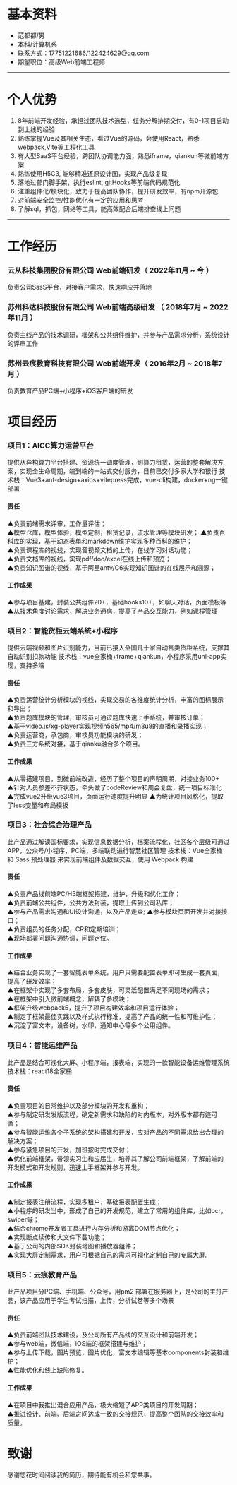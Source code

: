 

# 基本资料

 - 范都都/男
 - 本科/计算机系 
 - 联系方式：17751221686/122424629@qq.com
 - 期望职位：高级Web前端工程师

---

# 个人优势

1. 8年前端开发经验，承担过团队技术选型，任务分解排期交付，有0-1项目启动到上线的经验
2. 熟练掌握Vue及其相关生态，看过Vue的源码，会使用React，熟悉webpack,Vite等工程化工具
3. 有大型SaaS平台经验，跨团队协调能力强，熟悉iframe，qiankun等微前端方案
4. 熟练使用H5C3, 能够精准还原设计图，实现产品级复现
5. 落地过部门脚手架，执行eslint, gitHooks等前端代码规范化
6. 注重组件化/模块化，致力于提高团队协作，提升研发效率，有npm开源包
7. 对前端安全监控/性能优化有一定的应用和思考
8. 了解sql，抓包，网络等工具，能高效配合后端排查线上问题
---

# 工作经历
### 云从科技集团股份有限公司       Web前端研发（ 2022年11月 ~ 今 ）
   负责公司SasS平台，对接客户需求，快速响应并落地
### 苏州科达科技股份有限公司       Web前端高级研发 （ 2018年7月 ~ 2022年11月 ）
   负责主线产品的技术调研，框架和公共组件维护，并参与产品需求分析，系统设计的评审工作
### 苏州云痕教育科技有限公司       Web前端开发（ 2016年2月 ~ 2018年7月 ）
   负责教育产品PC端+小程序+iOS客户端的研发
  
# 项目经历

### 项目1：AICC算力运营平台
提供从异构算力平台搭建、资源统一调度管理，到算力租赁，运营的整套解决方案，实现全生命周期，端到端的一站式交付服务，目前已交付多家大学和银行
技术栈：Vue3+ant-design+axios+vitepress完成，vue-cli构建，docker+ng一键部署  

#### 责任
   ▲负责前端需求评审，工作量评估；   
   ▲模型仓库，模型体验，模型定制，租赁记录，流水管理等模块研发； 
   ▲负责百科库的实现，基于动态表单和markdown维护实现多种百科的维护；  
   ▲负责课程库的视线，实现音视频文档的上传，在线学习对话功能；  
   ▲负责文档库的视线，实现pdf/doc/excel在线上传和预览；  
   ▲负责知识图谱的视线，基于阿里antv/G6实现知识图谱的在线展示和溯源；  

#### 工作成果
   ▲参与项目基建，封装公共组件20+，基础hooks10+，如聊天对话，页面模板等
   ▲从技术角度讨论需求，解决业务通病，提高了产品交互能力，例如课程管理
   
### 项目2：智能货柜云端系统+小程序
提供云端视频和图片识别能力，目前已接入全国几十家自动售卖货柜系统，支撑其自动识别扣款功能
技术栈：vue全家桶+frame+qiankun，小程序采用uni-app实现，支持多端

#### 责任
   ▲负责运营统计分析模块的视线，实现交易的各维度统计分析，丰富的图标展示和导出；  
   ▲负责题库模块的管理，审核员可通过题库快速上手系统，并审核订单；  
   ▲基于video.js/xg-player实现视频h565/mp4/m3u8的直播和录播实现；  
   ▲负责运营商，承包商，审核员功能模块的研发；    
   ▲负责三方系统对接，基于qianku融合多个项目。  
   
#### 工作成果
   ▲从零搭建项目，到微前端改造，经历了整个项目的声明周期，对接业务100+   
   ▲针对人员参差不齐状态，牵头做了codeReview和周会复盘，统一项目标准化
   ▲完成vue2升级vue3项目，页面运行速度提升明显
   ▲为统计项目风格化，提取了less变量和布局模板
   

### 项目3：社会综合治理产品
此产品通过解读国标要求，实现信息数据分析，档案流程化，社区各个层级可通过APP，公众号/小程序，PC端，多端联动进行智慧社区管理
技术栈：Vue全家桶 和 Sass 预处理器 来实现前端组件及数据交互，使用 Webpack 构建  

#### 责任
   ▲负责产品线前端PC/H5端框架搭建，维护，升级和优化工作；   
   ▲负责前端公共组件，公共方法封装，提取上传到公司私库；  
   ▲参与产品需求沟通和UI设计沟通，以及产品走查; 
   ▲参与模块页面开发并对接接口；     
   ▲负责组员的任务分配，CR和定期培训；  
   ▲现场部署问题沟通协调，问题定位。  

#### 工作成果
   ▲结合业务实现了一套智能表单系统，用户只需要配置表单即可生成一套页面，提高了研发效率；  
   ▲在框架中实现了多套布局，多套皮肤，可灵活配置满足不同现场的需求；  
   ▲在框架中引入微前端概念，解耦了多模块；  
   ▲框架升级webpack5，提升了项目构建效率和项目运行体验；  
   ▲制定了框架最佳实践以及样式执行标准，提高了产品的统一性和可维护性；  
   ▲沉淀了富文本，设备树，水印，通知中心等多个公用组件。  
   
### 项目4：智能运维产品 
此产品是结合可视化大屏、小程序端，报表端，实现的一款智能设备运维管理系统  
技术栈：react18全家桶

#### 责任
   ▲负责项目的日常维护以及部分模块的开发和重构；  
   ▲参与制定研发发版流程，确定新需求和缺陷的对内版本，对外版本都有迹可循；  
   ▲参与智能运维各个子系统的架构搭建和开发，应对产品的不同需求给出合理的解决方案；  
   ▲参与紧急项目的开发，加班按时完成交付；  
   ▲优化前端框架，带领实习生和应届生，培养其了解公司前端框架，了解前端的开发模式和开发规则，迅速上手框架并参与开发。  
   
#### 工作成果
   ▲制定报表注册流程，实现多租户，基础报表配置生成；  
   ▲小程序的研发当中，形成了自己的开发规范，建立了常用的组件库，比如ocr，swiper等；  
   ▲结合chrome开发者工具进行内存分析和游离DOM节点优化；  
   ▲实现断点续传和大文件下载功能；  
   ▲基于公司的内部SDK封装地图和播放器组件；  
   ▲实现大屏定制需求，用户可根据自己的需求可视化定制自己的专属大屏。  

### 项目5：云痕教育产品
此产品项目分PC端、手机端、公众号，用pm2 部署在服务器上，是公司的主打产品，该产品应用于学生考试扫描，上传，分析试卷等多个场景

#### 责任
   ▲负责前端团队技术建设，及公司所有产品线的交互设计和前端开发；  
   ▲参与web端，微信端，iOS端的框架搭建与维护；  
   ▲参与上传下载，图片预览，图片优化，富文本编辑等基本components封装和维护；  
   ▲性能优化和线上缺陷修复。 

#### 工作成果
   ▲在项目中我推出混合应用产品，极大缩短了APP类项目的开发周期；  
   ▲推进设计、前端、后端之间达成一致的交接规范，提高整个团队的交接效率和质量。
   
# 致谢
感谢您花时间阅读我的简历，期待能有机会和您共事。
